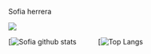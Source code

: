 <p>Sofia herrera</p>

<img src="https://user-images.githubusercontent.com/63525754/139300955-18ce673f-9ac7-4614-ac0c-dca6f9298e21.png">

[![Sofia github stats](https://github-readme-stats.vercel.app/api?username=sofiagaona&show_icons=true&theme=onedark)
&nbsp;&nbsp;&nbsp;&nbsp;
&nbsp;&nbsp;&nbsp;&nbsp;
[![Top Langs](https://github-readme-stats.vercel.app/api/top-langs/?username=sofiagaona&show_icons=true&theme=onedark)
